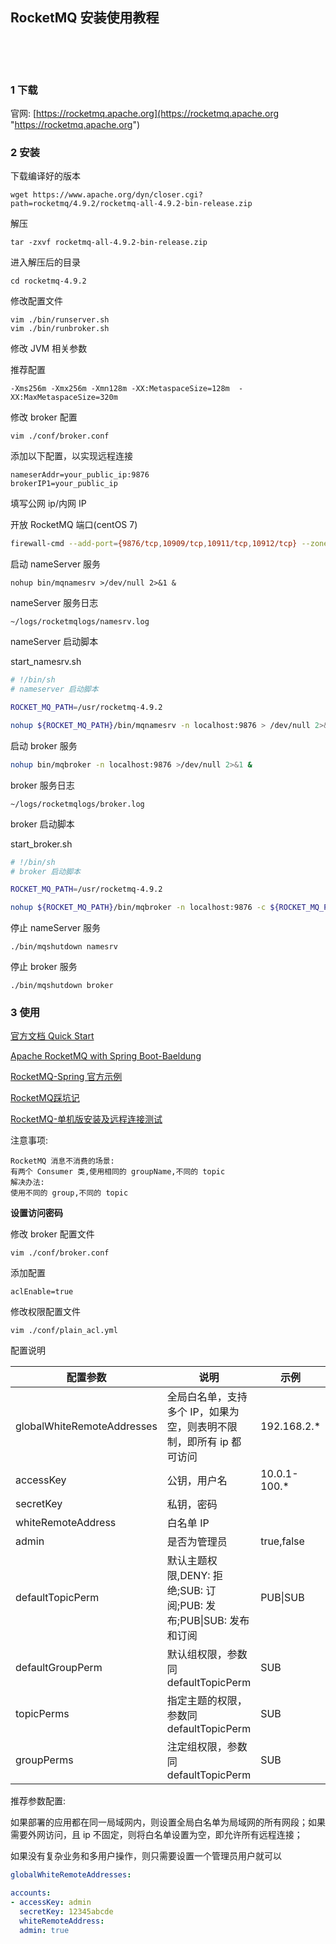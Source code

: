 ## RocketMQ 安装使用教程  

​    

​    

### 1 下载  

官网: [https://rocketmq.apache.org](https://rocketmq.apache.org "https://rocketmq.apache.org")  



### 2 安装  

下载编译好的版本  

```
wget https://www.apache.org/dyn/closer.cgi?path=rocketmq/4.9.2/rocketmq-all-4.9.2-bin-release.zip
```

解压  

```
tar -zxvf rocketmq-all-4.9.2-bin-release.zip
```

进入解压后的目录  

```
cd rocketmq-4.9.2
```

修改配置文件  

```
vim ./bin/runserver.sh
vim ./bin/runbroker.sh
```

修改 JVM 相关参数  

推荐配置  

```
-Xms256m -Xmx256m -Xmn128m -XX:MetaspaceSize=128m  -XX:MaxMetaspaceSize=320m
```

修改 broker 配置  

```
vim ./conf/broker.conf
```

添加以下配置，以实现远程连接  

```
nameserAddr=your_public_ip:9876
brokerIP1=your_public_ip
```

填写公网 ip/内网 IP  

开放 RocketMQ 端口(centOS 7)  

```bash
firewall-cmd --add-port={9876/tcp,10909/tcp,10911/tcp,10912/tcp} --zone=public --permanent
```

启动 nameServer 服务  

```
nohup bin/mqnamesrv >/dev/null 2>&1 &
```

nameServer 服务日志  

```
~/logs/rocketmqlogs/namesrv.log
```

nameServer 启动脚本  

start_namesrv.sh  

```sh
# !/bin/sh
# nameserver 启动脚本

ROCKET_MQ_PATH=/usr/rocketmq-4.9.2

nohup ${ROCKET_MQ_PATH}/bin/mqnamesrv -n localhost:9876 > /dev/null 2>&1 &
```

启动 broker 服务  

```sh
nohup bin/mqbroker -n localhost:9876 >/dev/null 2>&1 &
```

broker 服务日志  

```
~/logs/rocketmqlogs/broker.log 
```

broker 启动脚本  

start_broker.sh  

```sh
# !/bin/sh
# broker 启动脚本

ROCKET_MQ_PATH=/usr/rocketmq-4.9.2

nohup ${ROCKET_MQ_PATH}/bin/mqbroker -n localhost:9876 -c ${ROCKET_MQ_PATH}/conf/broker.conf > /dev/null 2>&1 &
```
停止 nameServer 服务  

```
./bin/mqshutdown namesrv
```

停止 broker 服务  

```
./bin/mqshutdown broker
```



### 3 使用  

[官方文档 Quick Start](https://rocketmq.apache.org/docs/quick-start "https://rocketmq.apache.org/docs/quick-start")  

[Apache RocketMQ with Spring Boot-Baeldung](https://www.baeldung.com/apache-rocketmq-spring-boot "https://www.baeldung.com/apache-rocketmq-spring-boot")  

[RocketMQ-Spring 官方示例](https://github.com/apache/rocketmq-spring "https://github.com/apache/rocketmq-spring")  

[RocketMQ踩坑记](https://www.cnblogs.com/2YSP/p/11616376.html "https://www.cnblogs.com/2YSP/p/11616376.html")  

[RocketMQ-单机版安装及远程连接测试](https://blog.csdn.net/zhwyj1019/article/details/80264698 "https://blog.csdn.net/zhwyj1019/article/details/80264698")  

注意事项:  

```
RocketMQ 消息不消费的场景:  
有两个 Consumer 类,使用相同的 groupName,不同的 topic  
解决办法:  
使用不同的 group,不同的 topic  
```

**设置访问密码**  

修改 broker 配置文件  

```
vim ./conf/broker.conf
```

添加配置  

```
aclEnable=true
```

修改权限配置文件  

```
vim ./conf/plain_acl.yml
```

配置说明  

| 配置参数                   | 说明                                                         | 示例         |
| -------------------------- | ------------------------------------------------------------ | ------------ |
| globalWhiteRemoteAddresses | 全局白名单，支持多个 IP，如果为空，则表明不限制，即所有 ip 都可访问 | 192.168.2.*  |
| accessKey                  | 公钥，用户名                                                 | 10.0.1-100.* |
| secretKey                  | 私钥，密码                                                   |              |
| whiteRemoteAddress         | 白名单 IP                                                    |              |
| admin                      | 是否为管理员                                                 | true,false   |
| defaultTopicPerm           | 默认主题权限,DENY: 拒绝;SUB: 订阅;PUB: 发布;PUB\|SUB: 发布和订阅 | PUB\|SUB     |
| defaultGroupPerm           | 默认组权限，参数同 defaultTopicPerm                          | SUB          |
| topicPerms                 | 指定主题的权限，参数同 defaultTopicPerm                      | SUB          |
| groupPerms                 | 注定组权限，参数同 defaultTopicPerm                          | SUB          |

推荐参数配置:  

如果部署的应用都在同一局域网内，则设置全局白名单为局域网的所有网段；如果需要外网访问，且 ip 不固定，则将白名单设置为空，即允许所有远程连接；  

如果没有复杂业务和多用户操作，则只需要设置一个管理员用户就可以  

```yaml
globalWhiteRemoteAddresses:

accounts:
- accessKey: admin
  secretKey: 12345abcde
  whiteRemoteAddress:
  admin: true
```



